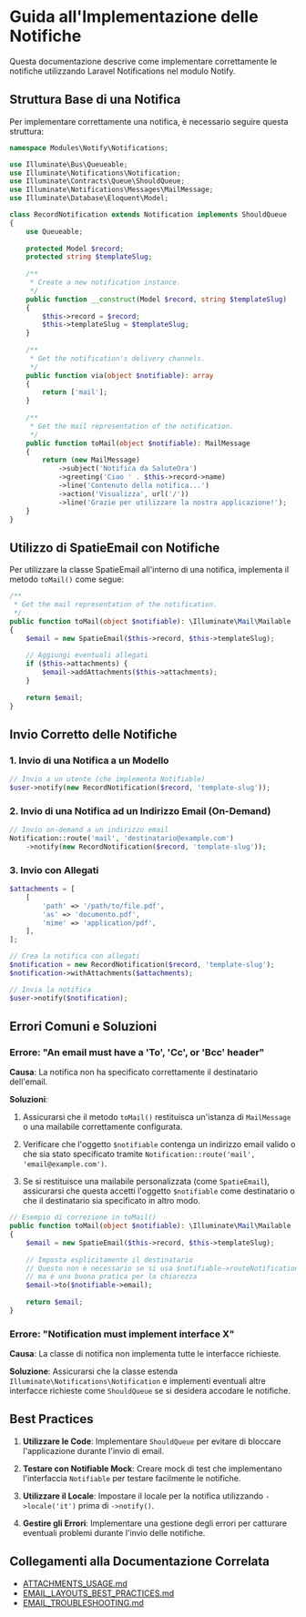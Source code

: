 # Guida all'Implementazione delle Notifiche 

Questa documentazione descrive come implementare correttamente le notifiche utilizzando Laravel Notifications nel modulo Notify.

## Struttura Base di una Notifica

Per implementare correttamente una notifica, è necessario seguire questa struttura:

```php
namespace Modules\Notify\Notifications;

use Illuminate\Bus\Queueable;
use Illuminate\Notifications\Notification;
use Illuminate\Contracts\Queue\ShouldQueue;
use Illuminate\Notifications\Messages\MailMessage;
use Illuminate\Database\Eloquent\Model;

class RecordNotification extends Notification implements ShouldQueue
{
    use Queueable;
    
    protected Model $record;
    protected string $templateSlug;
    
    /**
     * Create a new notification instance.
     */
    public function __construct(Model $record, string $templateSlug)
    {
        $this->record = $record;
        $this->templateSlug = $templateSlug;
    }
    
    /**
     * Get the notification's delivery channels.
     */
    public function via(object $notifiable): array
    {
        return ['mail'];
    }
    
    /**
     * Get the mail representation of the notification.
     */
    public function toMail(object $notifiable): MailMessage
    {
        return (new MailMessage)
            ->subject('Notifica da SaluteOra')
            ->greeting('Ciao ' . $this->record->name)
            ->line('Contenuto della notifica...')
            ->action('Visualizza', url('/'))
            ->line('Grazie per utilizzare la nostra applicazione!');
    }
}
```

## Utilizzo di SpatieEmail con Notifiche

Per utilizzare la classe SpatieEmail all'interno di una notifica, implementa il metodo `toMail()` come segue:

```php
/**
 * Get the mail representation of the notification.
 */
public function toMail(object $notifiable): \Illuminate\Mail\Mailable
{
    $email = new SpatieEmail($this->record, $this->templateSlug);
    
    // Aggiungi eventuali allegati
    if ($this->attachments) {
        $email->addAttachments($this->attachments);
    }
    
    return $email;
}
```

## Invio Corretto delle Notifiche

### 1. Invio di una Notifica a un Modello

```php
// Invio a un utente (che implementa Notifiable)
$user->notify(new RecordNotification($record, 'template-slug'));
```

### 2. Invio di una Notifica ad un Indirizzo Email (On-Demand)

```php
// Invio on-demand a un indirizzo email
Notification::route('mail', 'destinatario@example.com')
    ->notify(new RecordNotification($record, 'template-slug'));
```

### 3. Invio con Allegati

```php
$attachments = [
    [
        'path' => '/path/to/file.pdf',
        'as' => 'documento.pdf',
        'mime' => 'application/pdf',
    ],
];

// Crea la notifica con allegati
$notification = new RecordNotification($record, 'template-slug');
$notification->withAttachments($attachments);

// Invia la notifica
$user->notify($notification);
```

## Errori Comuni e Soluzioni

### Errore: "An email must have a 'To', 'Cc', or 'Bcc' header"

**Causa**: La notifica non ha specificato correttamente il destinatario dell'email.

**Soluzioni**:

1. Assicurarsi che il metodo `toMail()` restituisca un'istanza di `MailMessage` o una mailabile correttamente configurata.

2. Verificare che l'oggetto `$notifiable` contenga un indirizzo email valido o che sia stato specificato tramite `Notification::route('mail', 'email@example.com')`.

3. Se si restituisce una mailabile personalizzata (come `SpatieEmail`), assicurarsi che questa accetti l'oggetto `$notifiable` come destinatario o che il destinatario sia specificato in altro modo.

```php
// Esempio di correzione in toMail()
public function toMail(object $notifiable): \Illuminate\Mail\Mailable
{
    $email = new SpatieEmail($this->record, $this->templateSlug);
    
    // Imposta esplicitamente il destinatario
    // Questo non è necessario se si usa $notifiable->routeNotificationFor('mail')
    // ma è una buona pratica per la chiarezza
    $email->to($notifiable->email);
    
    return $email;
}
```

### Errore: "Notification must implement interface X"

**Causa**: La classe di notifica non implementa tutte le interfacce richieste.

**Soluzione**: Assicurarsi che la classe estenda `Illuminate\Notifications\Notification` e implementi eventuali altre interfacce richieste come `ShouldQueue` se si desidera accodare le notifiche.

## Best Practices

1. **Utilizzare le Code**: Implementare `ShouldQueue` per evitare di bloccare l'applicazione durante l'invio di email.

2. **Testare con Notifiable Mock**: Creare mock di test che implementano l'interfaccia `Notifiable` per testare facilmente le notifiche.

3. **Utilizzare il Locale**: Impostare il locale per la notifica utilizzando `->locale('it')` prima di `->notify()`.

4. **Gestire gli Errori**: Implementare una gestione degli errori per catturare eventuali problemi durante l'invio delle notifiche.

## Collegamenti alla Documentazione Correlata

- [ATTACHMENTS_USAGE.md](../email-sending/ATTACHMENTS_USAGE.md)
- [EMAIL_LAYOUTS_BEST_PRACTICES.md](../mail-templates/EMAIL_LAYOUTS_BEST_PRACTICES.md)
- [EMAIL_TROUBLESHOOTING.md](../email-sending/EMAIL_TROUBLESHOOTING.md)
